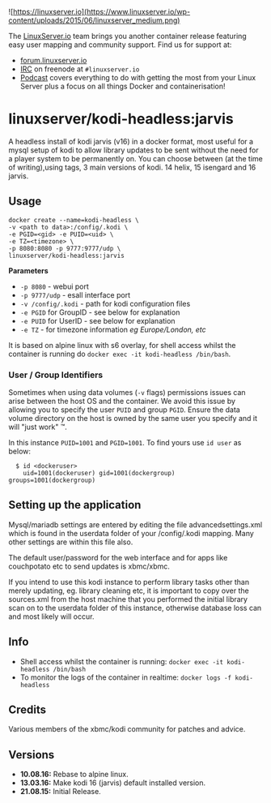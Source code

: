 ![https://linuxserver.io](https://www.linuxserver.io/wp-content/uploads/2015/06/linuxserver_medium.png)

The [LinuxServer.io](https://linuxserver.io) team brings you another container release featuring easy user mapping and community support. Find us for support at:
* [forum.linuxserver.io](https://forum.linuxserver.io)
* [IRC](https://www.linuxserver.io/index.php/irc/) on freenode at `#linuxserver.io`
* [Podcast](https://www.linuxserver.io/index.php/category/podcast/) covers everything to do with getting the most from your Linux Server plus a focus on all things Docker and containerisation!

# linuxserver/kodi-headless:jarvis

A headless install of kodi jarvis (v16) in a docker format, most useful for a mysql setup of kodi to allow library updates to be sent without the need for a player system to be permanently on. You can choose between (at the time of writing),using tags, 3 main versions of kodi. 14 helix, 15 isengard and 16 jarvis.

## Usage

```
docker create --name=kodi-headless \
-v <path to data>:/config/.kodi \
-e PGID=<gid> -e PUID=<uid> \
-e TZ=<timezone> \
-p 8080:8080 -p 9777:9777/udp \
linuxserver/kodi-headless:jarvis
```

**Parameters**

* `-p 8080` - webui port
* `-p 9777/udp` - esall interface port
* `-v /config/.kodi` - path for kodi configuration files
* `-e PGID` for GroupID - see below for explanation
* `-e PUID` for UserID - see below for explanation
* `-e TZ` - for timezone information *eg Europe/London, etc*

It is based on alpine linux with s6 overlay, for shell access whilst the container is running do `docker exec -it kodi-headless /bin/bash`.

### User / Group Identifiers

Sometimes when using data volumes (`-v` flags) permissions issues can arise between the host OS and the container. We avoid this issue by allowing you to specify the user `PUID` and group `PGID`. Ensure the data volume directory on the host is owned by the same user you specify and it will "just work" ™.

In this instance `PUID=1001` and `PGID=1001`. To find yours use `id user` as below:

```
  $ id <dockeruser>
    uid=1001(dockeruser) gid=1001(dockergroup) groups=1001(dockergroup)
```    

## Setting up the application

Mysql/mariadb settings are entered by editing the file advancedsettings.xml which is found in the userdata folder of your /config/.kodi mapping. Many other settings are within this file also.

The default user/password for the web interface and for apps like couchpotato etc to send updates is xbmc/xbmc.  

If you intend to use this kodi instance to perform library tasks other than merely updating, eg. library cleaning etc, it is important to copy over the sources.xml from the host machine that you performed the initial library scan on to the userdata folder of this instance, otherwise database loss can and most likely will occur.

## Info

* Shell access whilst the container is running: `docker exec -it kodi-headless /bin/bash`
* To monitor the logs of the container in realtime: `docker logs -f kodi-headless`

## Credits
Various members of the xbmc/kodi community for patches and advice.

## Versions
+ **10.08.16:** Rebase to alpine linux.
+ **13.03.16:** Make kodi 16 (jarvis) default installed version.
+ **21.08.15:** Initial Release.
